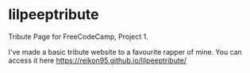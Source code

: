 # lilpeeptribute
Tribute Page for FreeCodeCamp, Project 1.

I've made a basic tribute website to a favourite rapper of mine. You can access it here  https://reikon95.github.io/lilpeeptribute/
